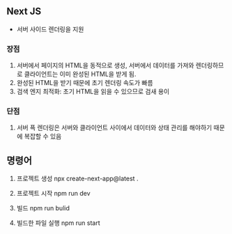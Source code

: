 ## Next JS
- 서버 사이드 렌더링을 지원 

### 장점
1. 서버에서 페이지의 HTML을 동적으로 생성, 서버에서 데이터를 가져와 렌더링하므로 클라이언트는 이미 완성된 HTML을 받게 됨.
2. 완성된 HTML을 받기 때문에 초기 렌더링 속도가 빠름
3. 검색 엔지 최적화: 초기 HTML을 읽을 수 있으므로 검새 용이

### 단점
1. 서버 픅 렌더링은 서버와 클라이언트 사이에서 데이터와 상태 관리를 해야하기 때문에 복잡할 수 있음

## 명령어
1. 프로젝트 생성
npx create-next-app@latest . 

2. 프로젝트 시작
npm run dev  

3. 빌드
npm run bulid

4. 빌드한 파일 실행
npm run start